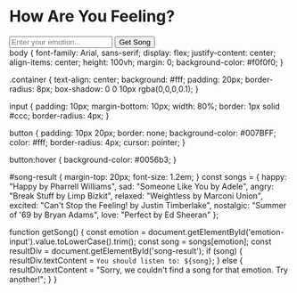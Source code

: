 <!DOCTYPE html>
<html lang="en">
<head>
    <meta charset="UTF-8">
    <meta name="viewport" content="width=device-width, initial-scale=1.0">
    <title>Emotion-Based Song Recommender</title>
    <link rel="stylesheet" href="styles.css">
</head>
<body>
    <div class="container">
        <h1>How Are You Feeling?</h1>
        <input type="text" id="emotion-input" placeholder="Enter your emotion...">
        <button onclick="getSong()">Get Song</button>
        <div id="song-result"></div>
    </div>
    <script src="script.js"></script>
</body>
</html>
body {
    font-family: Arial, sans-serif;
    display: flex;
    justify-content: center;
    align-items: center;
    height: 100vh;
    margin: 0;
    background-color: #f0f0f0;
}

.container {
    text-align: center;
    background: #fff;
    padding: 20px;
    border-radius: 8px;
    box-shadow: 0 0 10px rgba(0,0,0,0.1);
}

input {
    padding: 10px;
    margin-bottom: 10px;
    width: 80%;
    border: 1px solid #ccc;
    border-radius: 4px;
}

button {
    padding: 10px 20px;
    border: none;
    background-color: #007BFF;
    color: #fff;
    border-radius: 4px;
    cursor: pointer;
}

button:hover {
    background-color: #0056b3;
}

#song-result {
    margin-top: 20px;
    font-size: 1.2em;
}
const songs = {
    happy: "Happy by Pharrell Williams",
    sad: "Someone Like You by Adele",
    angry: "Break Stuff by Limp Bizkit",
    relaxed: "Weightless by Marconi Union",
    excited: "Can't Stop the Feeling! by Justin Timberlake",
    nostalgic: "Summer of '69 by Bryan Adams",
    love: "Perfect by Ed Sheeran"
};

function getSong() {
    const emotion = document.getElementById('emotion-input').value.toLowerCase().trim();
    const song = songs[emotion];
    const resultDiv = document.getElementById('song-result');
    if (song) {
        resultDiv.textContent = `You should listen to: ${song}`;
    } else {
        resultDiv.textContent = "Sorry, we couldn't find a song for that emotion. Try another!";
    }
}

